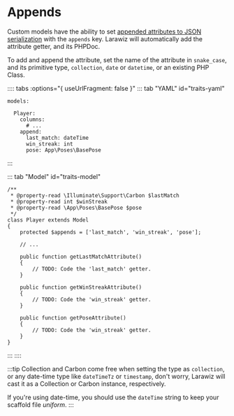 # Appends

Custom models have the ability to set [appended attributes to JSON serialization](https://laravel.com/docs/8.x/eloquent-serialization#appending-values-to-json) with the `appends` key. Larawiz will automatically add the attribute getter, and its PHPDoc.

To add and append the attribute, set the name of the attribute in `snake_case`, and its primitive type, `collection`, `date` or `datetime`, or an existing PHP Class.

:::: tabs :options="{ useUrlFragment: false }"
::: tab "YAML" id="traits-yaml"
```yaml{7-9}
models:

  Player:
    columns:
      # ...
    append:
      last_match: dateTime
      win_streak: int
      pose: App\Poses\BasePose
```
:::

::: tab "Model" id="traits-model"
```php{2-4,8,12-15,17-20,22-25}
/**
 * @property-read \Illuminate\Support\Carbon $lastMatch 
 * @property-read int $winStreak 
 * @property-read \App\Poses\BasePose $pose
 */
class Player extends Model
{
    protected $appends = ['last_match', 'win_streak', 'pose'];

    // ...
    
    public function getLastMatchAttribute()
    {
        // TODO: Code the 'last_match' getter.
    }
    
    public function getWinStreakAttribute()
    {
        // TODO: Code the 'win_streak' getter.
    }
    
    public function getPoseAttribute()
    {
        // TODO: Code the 'win_streak' getter.
    }
}
```
:::
::::

:::tip Collection and Carbon come free
when setting the type as `collection`, or any date-time type like `dateTimeTz` or `timestamp`, don't worry, Larawiz will cast it as a Collection or Carbon instance, respectively.

If you're using date-time, you should use the `dateTime` string to keep your scaffold file _uniform_. 
:::